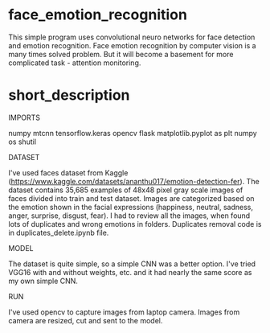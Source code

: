 # face_emotion_recognition

This simple program uses convolutional neuro networks for face detection and emotion recognition.
Face emotion recognition by computer vision is a many times solved problem. But it will become
a basement for more complicated task - attention monitoring.

# short_description

IMPORTS

numpy
mtcnn
tensorflow.keras
opencv
flask
matplotlib.pyplot as plt
numpy
os
shutil

DATASET

I've used faces dataset from Kaggle (https://www.kaggle.com/datasets/ananthu017/emotion-detection-fer).
The dataset contains 35,685 examples of 48x48 pixel gray scale images of faces divided into train and test dataset.
Images are categorized based on the emotion shown in the facial expressions (happiness, neutral, sadness, anger, surprise, disgust, fear).
I had to review all the images, when found lots of duplicates and wrong emotions in folders.
Duplicates removal code is in duplicates_delete.ipynb file.

MODEL

The dataset is quite simple, so a simple CNN was a better option. I've tried VGG16 with and without weights, etc. and it had nearly the same score as my own simple CNN.

RUN

I've used opencv to capture images from laptop camera. Images from camera are resized, cut and sent to the model. 

